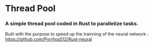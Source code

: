# Thread Pool
### A simple thread pool coded in Rust to parallelize tasks.

Built with the purpose to speed up the trainning of the neural network : https://github.com/Pyrrhos512/Rust-neural

